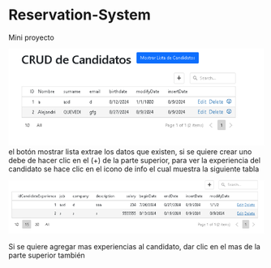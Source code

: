 # Reservation-System
Mini proyecto


![alt text](https://github.com/Akaza-dono/images/blob/main/1.png?raw=true)
el botón mostrar lista extrae los datos que existen, si se quiere crear uno debe de hacer clic en el  (+) de la parte superior, para ver la experiencia del candidato se hace clic en el icono de info el cual muestra la siguiente tabla 

![alt text](https://github.com/Akaza-dono/images/blob/main/2.png?raw=true)

Si se quiere agregar mas experiencias al candidato, dar clic en el mas de la parte superior también  
